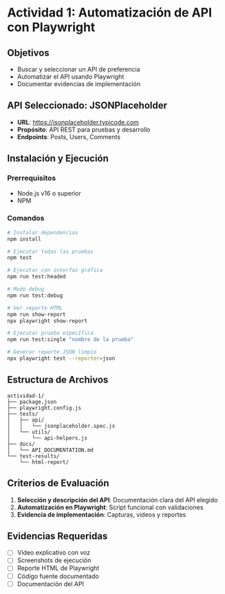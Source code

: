 # Actividad 1: Automatización de API con Playwright

## Objetivos
- Buscar y seleccionar un API de preferencia
- Automatizar el API usando Playwright
- Documentar evidencias de implementación

## API Seleccionado: JSONPlaceholder
- **URL**: https://jsonplaceholder.typicode.com
- **Propósito**: API REST para pruebas y desarrollo
- **Endpoints**: Posts, Users, Comments

## Instalación y Ejecución

### Prerrequisitos
- Node.js v16 o superior
- NPM

### Comandos
```bash
# Instalar dependencias
npm install

# Ejecutar todas las pruebas
npm test

# Ejecutar con interfaz gráfica
npm run test:headed

# Modo debug
npm run test:debug

# Ver reporte HTML
npm run show-report
npx playwright show-report

# Ejecutar prueba específica
npm run test:single "nombre de la prueba"

# Generar reporte JSON limpio
npx playwright test --reporter=json
```

## Estructura de Archivos
```
actividad-1/
├── package.json
├── playwright.config.js
├── tests/
│   ├── api/
│   │   └── jsonplaceholder.spec.js
│   └── utils/
│       └── api-helpers.js
├── docs/
│   └── API_DOCUMENTATION.md
└── test-results/
    └── html-report/
```

## Criterios de Evaluación
1. **Selección y descripción del API**: Documentación clara del API elegido
2. **Automatización en Playwright**: Script funcional con validaciones
3. **Evidencia de implementación**: Capturas, videos y reportes

## Evidencias Requeridas
- [ ] Video explicativo con voz
- [ ] Screenshots de ejecución
- [ ] Reporte HTML de Playwright
- [ ] Código fuente documentado
- [ ] Documentación del API
